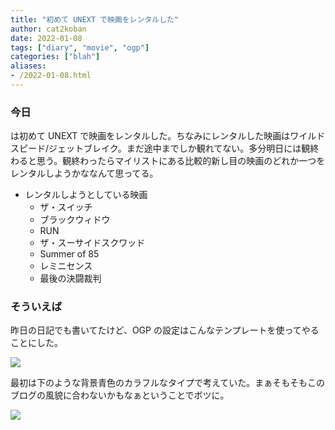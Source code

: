 ```yaml
---
title: "初めて UNEXT で映画をレンタルした"
author: cat2koban
date: 2022-01-08
tags: ["diary", "movie", "ogp"]
categories: ["blah"]
aliases:
- /2022-01-08.html
---
```


### 今日

は初めて UNEXT で映画をレンタルした。ちなみにレンタルした映画はワイルドスピード/ジェットブレイク。まだ途中までしか観れてない。多分明日には観終わると思う。観終わったらマイリストにある比較的新し目の映画のどれか一つをレンタルしようかななんて思ってる。

- レンタルしようとしている映画
  - ザ・スイッチ
  - ブラックウィドウ
  - RUN
  - ザ・スーサイドスクワッド
  - Summer of 85
  - レミニセンス
  - 最後の決闘裁判


### そういえば

昨日の日記でも書いてたけど、OGP の設定はこんなテンプレートを使ってやることにした。

![](https://i.imgur.com/jDm7UNg.png)

最初は下のような背景青色のカラフルなタイプで考えていた。まぁそもそもこのブログの風貌に合わないかもなぁということでボツに。

![](https://i.imgur.com/5dn2xjE.png)
